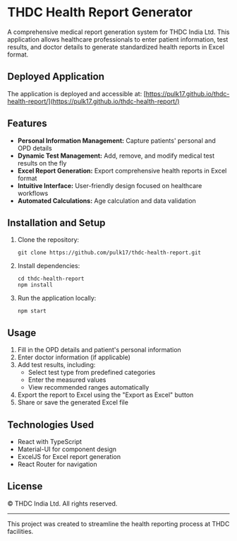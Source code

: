 # THDC Health Report Generator

A comprehensive medical report generation system for THDC India Ltd. This application allows healthcare professionals to enter patient information, test results, and doctor details to generate standardized health reports in Excel format.

## Deployed Application

The application is deployed and accessible at:
[https://pulk17.github.io/thdc-health-report/](https://pulk17.github.io/thdc-health-report/)

## Features

- **Personal Information Management:** Capture patients' personal and OPD details
- **Dynamic Test Management:** Add, remove, and modify medical test results on the fly 
- **Excel Report Generation:** Export comprehensive health reports in Excel format
- **Intuitive Interface:** User-friendly design focused on healthcare workflows
- **Automated Calculations:** Age calculation and data validation

## Installation and Setup

1. Clone the repository:
   ```
   git clone https://github.com/pulk17/thdc-health-report.git
   ```

2. Install dependencies:
   ```
   cd thdc-health-report
   npm install
   ```

3. Run the application locally:
   ```
   npm start
   ```

## Usage

1. Fill in the OPD details and patient's personal information
2. Enter doctor information (if applicable)
3. Add test results, including:
   - Select test type from predefined categories
   - Enter the measured values
   - View recommended ranges automatically
4. Export the report to Excel using the "Export as Excel" button
5. Share or save the generated Excel file

## Technologies Used

- React with TypeScript
- Material-UI for component design
- ExcelJS for Excel report generation
- React Router for navigation

## License

© THDC India Ltd. All rights reserved.

---

This project was created to streamline the health reporting process at THDC facilities.
